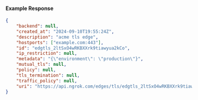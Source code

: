 <!-- Code generated for API Clients. DO NOT EDIT. -->

#### Example Response

```json
{
	"backend": null,
	"created_at": "2024-09-10T19:55:24Z",
	"description": "acme tls edge",
	"hostports": ["example.com:443"],
	"id": "edgtls_2ltSxO4wRKBXXrk9tiawyua2kCo",
	"ip_restriction": null,
	"metadata": "{\"environment\": \"production\"}",
	"mutual_tls": null,
	"policy": null,
	"tls_termination": null,
	"traffic_policy": null,
	"uri": "https://api.ngrok.com/edges/tls/edgtls_2ltSxO4wRKBXXrk9tiawyua2kCo"
}
```
